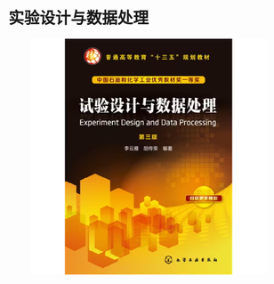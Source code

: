 # 实验设计与数据处理

<figure><img src="../.gitbook/assets/image (245).png" alt=""><figcaption></figcaption></figure>
